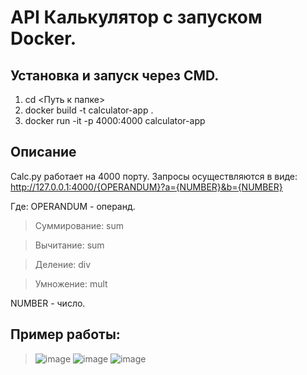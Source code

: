 # API Калькулятор с запуском Docker.

## Установка и запуск через CMD.

1. cd <Путь к папке>
2. docker build -t calculator-app .
3. docker run -it -p 4000:4000 calculator-app

## Описание

Calc.py работает на 4000 порту.
Запросы осуществляются в виде: http://127.0.0.1:4000/{OPERANDUM}?a={NUMBER}&b={NUMBER}

Где: 
OPERANDUM - операнд.
> Суммирование: sum

> Вычитание: sum

> Деление: div

> Умножение: mult
                    
NUMBER - число.

## Пример работы:

>![image](https://github.com/KhoroshkeevDA/Calculator/assets/147157811/df4e3fc6-6207-4d42-a748-e4eaee7f37be)
>![image](https://github.com/KhoroshkeevDA/Calculator/assets/147157811/d14b05e3-e318-409c-aa5d-8c50413ea8ad)
>![image](https://github.com/KhoroshkeevDA/Calculator/assets/147157811/caff91c2-b75a-496c-ba12-c6bdd0104073)

